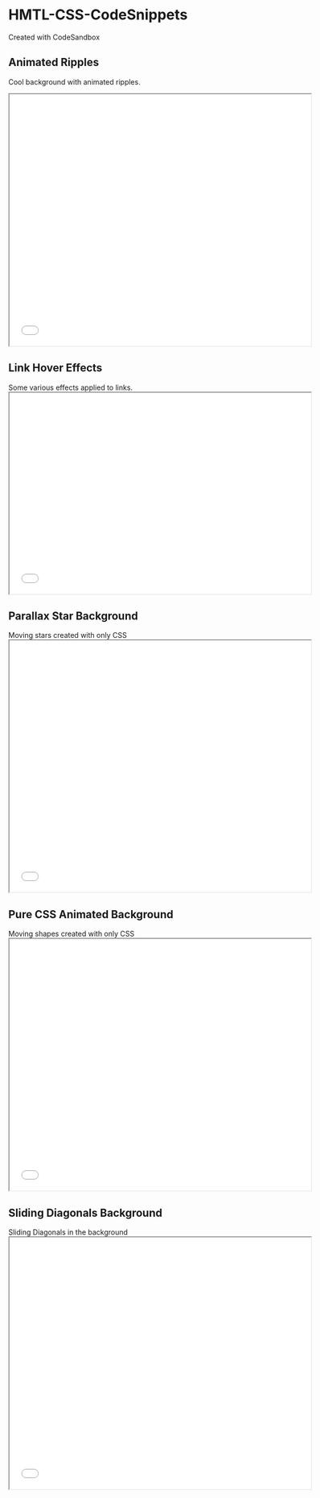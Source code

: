 # HMTL-CSS-CodeSnippets

Created with CodeSandbox

## Animated Ripples

Cool background with animated ripples.
<iframe
        src="./Animated-Ripples/index.html"
        width="600"
        height="500"
      ></iframe>
</div>
<div class="snippet">

## Link Hover Effects

Some various effects applied to links.
      <iframe
        src="./Link-Hover-Effects/index.html"
        width="600"
        height="400"
      ></iframe>
## Parallax Star Background
Moving stars created with only CSS
      <iframe
        src="./Parallax-Star-Background/index.html"
        width="600"
        height="500"
      ></iframe>
## Pure CSS Animated Background
Moving shapes created with only CSS
      <iframe
        src="./Pure-CSS-Animated-Background/index.html"
        width="600"
        height="500"
      ></iframe>
## Sliding Diagonals Background
Sliding Diagonals in the background
      <iframe
        src="./Sliding-Diagonals-Background/index.html"
        width="600"
        height="500"
      ></iframe>